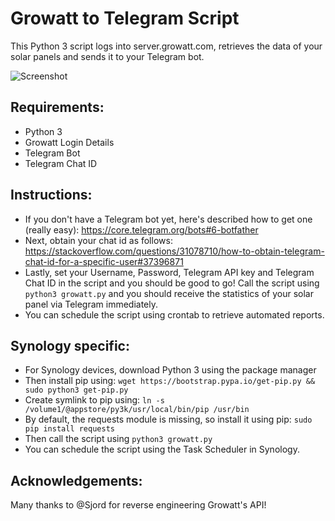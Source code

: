 # Growatt to Telegram Script

This Python 3 script logs into server.growatt.com, retrieves the data of your solar panels and sends it to your Telegram bot.

![Screenshot](https://i.imgur.com/K7mVQRX.png)

## Requirements:
 - Python 3
 - Growatt Login Details
 - Telegram Bot
 - Telegram Chat ID

## Instructions:   
 - If you don't have a Telegram bot yet, here's described how to get one (really easy): https://core.telegram.org/bots#6-botfather 
 - Next, obtain your chat id as follows: https://stackoverflow.com/questions/31078710/how-to-obtain-telegram-chat-id-for-a-specific-user#37396871
 - Lastly, set your Username, Password, Telegram API key and Telegram Chat ID in the script and you should be good to go! Call the script using `python3 growatt.py` and you should receive the statistics of your solar panel via Telegram immediately.
 - You can schedule the script using crontab to retrieve automated reports.
 
## Synology specific:
 - For Synology devices, download Python 3 using the package manager
 - Then install pip using: `wget https://bootstrap.pypa.io/get-pip.py && sudo python3 get-pip.py`
 - Create symlink to pip using: `ln -s /volume1/@appstore/py3k/usr/local/bin/pip /usr/bin` 
 - By default, the requests module is missing, so install it using pip: `sudo pip install requests`
 - Then call the script using `python3 growatt.py` 
 - You can schedule the script using the Task Scheduler in Synology.
 
 ## Acknowledgements:
 Many thanks to @Sjord for reverse engineering Growatt's API!
